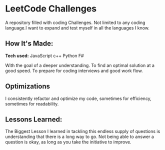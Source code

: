 # LeetCode Challenges
A repository filled with coding Challenges. Not limited to any coding language.I want to expand and test myself in all the languages I know.

## How It's Made:

**Tech used:**  JavaScript c++ Python F#

With the goal of a deeper understanding. To find an optimal solution at a good speed. To prepare for coding interviews and good work flow.
## Optimizations

I consistently refactor and optimize my code, sometimes for efficiency, sometimes for readability.

## Lessons Learned:

The Biggest Lesson I learned in tackling this endless supply of questions is understanding that there is a long way to go. Not being able to answer a question is okay, as long as you take the initiative to improve.

